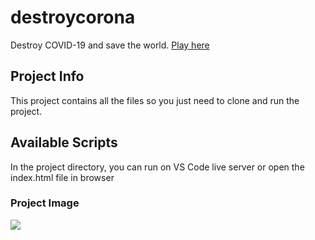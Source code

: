 # destroycorona
Destroy COVID-19 and save the world. [Play here](https://kurosakicoder.github.io/destroycorona/)

## Project Info
This project contains all the files so you just need to clone and run the project.

## Available Scripts

In the project directory, you can run on VS Code live server or open the index.html file in browser

### Project Image
![](img.png)
